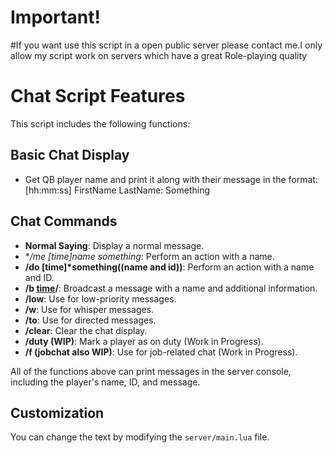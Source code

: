 # Important!
#If you want use this script in a open public server please contact me.I only allow my script work on servers which have a great Role-playing quality
# Chat Script Features

This script includes the following functions:

## Basic Chat Display
- Get QB player name and print it along with their message in the format:
[hh:mm:ss] FirstName LastName: Something


## Chat Commands
- **Normal Saying**: Display a normal message.
- **/me [time]*name something**: Perform an action with a name.
- **/do [time]*something((name and id))**: Perform an action with a name and ID.
- **/b [time]((name:something))/**: Broadcast a message with a name and additional information.
- **/low**: Use for low-priority messages.
- **/w**: Use for whisper messages.
- **/to**: Use for directed messages.
- **/clear**: Clear the chat display.
- **/duty (WIP)**: Mark a player as on duty (Work in Progress).
- **/f (jobchat also WIP)**: Use for job-related chat (Work in Progress).

All of the functions above can print messages in the server console, including the player's name, ID, and message.

## Customization
You can change the text by modifying the `server/main.lua` file.
